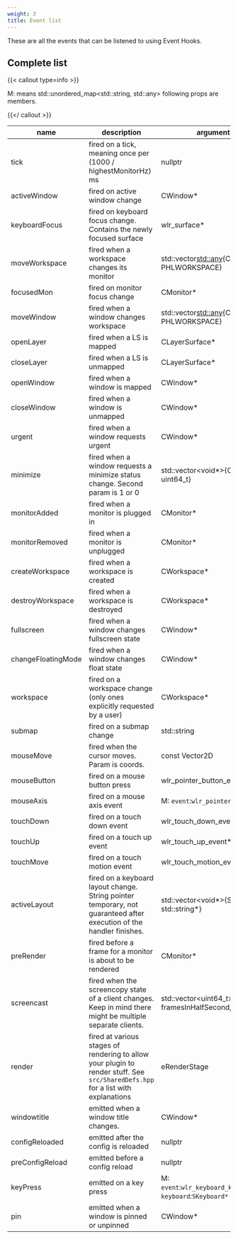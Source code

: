```yaml
---
weight: 3
title: Event list
---
```


These are all the events that can be listened to using Event Hooks.

## Complete list

{{< callout type=info >}}

M: means std::unordered_map<std::string, std::any> following props are members.

{{</ callout >}}

| name | description | argument(s) | cancellable |
| --- | --- | --- | --- |
| tick | fired on a tick, meaning once per (1000 / highestMonitorHz) ms | nullptr | ✕ |
| activeWindow | fired on active window change | CWindow* | ✕ |
| keyboardFocus | fired on keyboard focus change. Contains the newly focused surface | wlr_surface* | ✕ |
| moveWorkspace | fired when a workspace changes its monitor | std::vector<std::any>{CWorkspace*, PHLWORKSPACE} | ✕ |
| focusedMon | fired on monitor focus change | CMonitor* | ✕ |
| moveWindow | fired when a window changes workspace | std::vector<std::any>{CWindow*, PHLWORKSPACE} | ✕ |
| openLayer | fired when a LS is mapped | CLayerSurface* | ✕ |
| closeLayer | fired when a LS is unmapped | CLayerSurface* | ✕ |
| openWindow | fired when a window is mapped | CWindow* | ✕ |
| closeWindow | fired when a window is unmapped | CWindow* | ✕ |
| urgent | fired when a window requests urgent | CWindow* | ✕ |
| minimize | fired when a window requests a minimize status change. Second param is 1 or 0 | std::vector<void*>{CWindow*, uint64_t} | ✕ |
| monitorAdded | fired when a monitor is plugged in | CMonitor* | ✕ |
| monitorRemoved | fired when a monitor is unplugged | CMonitor* | ✕ |
| createWorkspace | fired when a workspace is created | CWorkspace* | ✕ |
| destroyWorkspace | fired when a workspace is destroyed | CWorkspace* | ✕ |
| fullscreen | fired when a window changes fullscreen state | CWindow* | ✕ |
| changeFloatingMode | fired when a window changes float state | CWindow* | ✕ |
| workspace | fired on a workspace change (only ones explicitly requested by a user) | CWorkspace* | ✕ |
| submap | fired on a submap change | std::string | ✕ |
| mouseMove | fired when the cursor moves. Param is coords. | const Vector2D | ✔ |
| mouseButton | fired on a mouse button press | wlr_pointer_button_event* | ✔ |
| mouseAxis | fired on a mouse axis event | M: `event`:`wlr_pointer_axis_event*` | ✔ |
| touchDown | fired on a touch down event | wlr_touch_down_event* | ✔ |
| touchUp | fired on a touch up event | wlr_touch_up_event* | ✔ |
| touchMove | fired on a touch motion event | wlr_touch_motion_event* | ✔ |
| activeLayout | fired on a keyboard layout change. String pointer temporary, not guaranteed after execution of the handler finishes. | std::vector<void*>{SKeyboard*, std::string*} | ✕ |
| preRender | fired before a frame for a monitor is about to be rendered | CMonitor* | ✕ |
| screencast | fired when the screencopy state of a client changes. Keep in mind there might be multiple separate clients. | std::vector<uint64_t>{state, framesInHalfSecond, owner} | ✕ |
| render | fired at various stages of rendering to allow your plugin to render stuff. See `src/SharedDefs.hpp` for a list with explanations | eRenderStage | ✕ |
| windowtitle | emitted when a window title changes. | CWindow* | ✕ |
| configReloaded | emitted after the config is reloaded | nullptr | ✕ |
| preConfigReload | emitted before a config reload | nullptr | ✕ |
| keyPress | emitted on a key press | M: `event`:`wlr_keyboard_key_event*`, `keyboard`:`SKeyboard*` | ✔ |
| pin | emitted when a window is pinned or unpinned | CWindow* | ✕ |
